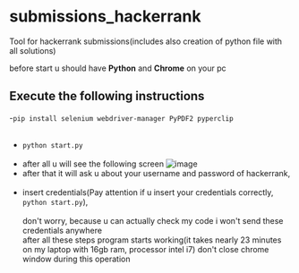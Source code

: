 # submissions_hackerrank
Tool for hackerrank submissions(includes also creation of python file with all solutions)

before start u should have **Python** and **Chrome** on your pc
## Execute the following instructions<br/> 

-```pip install selenium webdriver-manager PyPDF2 pyperclip```
<br/>
<br/>
- ```python start.py```<br/><br/>
- after all u will see the following screen
![image](https://github.com/user-attachments/assets/d7aec1bc-1830-4900-ab15-6a147983175b)
- after that it will ask u about your username and password of hackerrank, <br/><br/>
- insert credentials(Pay attention if u insert your credentials correctly,  ```python start.py```),<br/><br/>
don't worry, because u can actually check my code i won't send these credentials anywhere<br/>
after all these steps program starts working(it takes nearly 23 minutes on my laptop with 16gb ram, processor intel i7)
don't close chrome window during this operation

